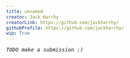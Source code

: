 ```yaml
---
title: unnamed
creator: Jack Harrhy
creatorLink: https://github.com/jackharrhy/
githubProfile: https://github.com/jackharrhy/
wip: True
---
```

<pre><i>TODO make a submission :)</i></pre>
